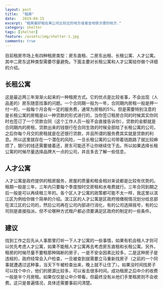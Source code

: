 ```yaml
---
layout: post
title:  "租房"
date:   2019-04-15
excerpt: "租房最好租在离公司比较近的地方或者坐地铁方便的地方."
category: shelter
tags: [shelter]
feature: /assets/img/shelter-1.jpg
comments: true
---
```


目前租房市场上有四种租房类型：房东直租、二房东出租、长租公寓、人才公寓。其中二房东这种类型需要尽量避免。下面主要对长租公寓和人才公寓给你做个详细的介绍。

## 长租公寓
这是最近两三年渐渐火起来的一种租房方式。它的优点是比较省事，不会出现（人品差的）房东随意找事的问题。一个合同期一般为一年，合同期内房租一般是押一付一的，一般每个月会有一定的服务费，通常为房租的5%。但是需要特别注意的是长租公寓的房租是以一种贷款的形式进行的，当你签订租房合同的时候其实你同时也签订了一个贷款合同（这个工作人员一般不会直接告诉你），贷款的金额就是合同期内的房租，贷款出来的钱银行在合同生效的时候全部给了长租公寓的公司，之后你每个月交的房租就是在还银行贷款，并且所谓的服务费其实就是贷款的利息。所以这里就存在一个潜在的风险，一旦长租公寓的公司带着钱跑路了就比较麻烦了，银行的钱还需要接着还，房东可能还不让你继续住下去。所以如果选择长租公寓的时候尽量选择品牌大一点的公司，并且多去了解一些信息，


## 人才公寓
人才公寓是政府提供的租房服务，房屋的质量和租金相对来说都是比较有优势的。租期一般是三年，三年内只要每个季度按时交房租和水电费就行。三年合同到期之后一般是可以再续租三年的。各个区人才公寓的政策都可能不太一样，我这里以滨江区为例给你做个简单的介绍。滨江区的人才公寓是区政府按缴税情况划分给总部在滨江区的公司的，然后公司再在公司内部进行消化，有的公司选择摇号，有的公司则是直接指派，但不论哪种方式租户都必须要满足区政府的制定的一些条件。
      
## 建议
找到工作之后先从人事那里打听一下人才公寓的一些事情，如果有机会租人才则可以优先考虑人才公寓，如果不能租人才公寓再去考虑房东直租和长租公寓。另外，租房的时候尽量不要租那种隔断的房子，一是不安全因素比较多，二是这种房子是违规的，政府经常会入户检查，一旦被查到就需要立马重新找房子（之前的一个同事就遭遇过这种事，当天下午被检查出来，晚上就不让住了）。如果没时间找房子可以找个中介，他们的房源比较多，可以省去很多时间。成功租房之后中介的收费一般是半个月房租。如果仅仅是让中介带看，但最终没有从他们手里租房则不会收费。这只是普遍情况，具体还需要事前问清楚。
